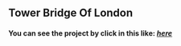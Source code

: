 ## Tower Bridge Of London
#### 
#### You can see the project by click in this like: [_here_](https://LamiArn.github.io/Tower-Bridge-Of-London/)

